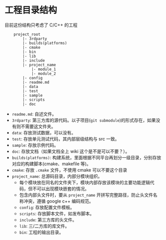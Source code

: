 # 工程目录结构
目前这份结构只考虑了 C/C++ 的工程  
```
    project_root
        |- 3rdparty
        |- builds(platforms)
        |- cmake
        |- bin
        |- lib
        |- include
        |- project_name
            |- module_1
            |- module_2
        |- config
        |- readme.md
        |- data
        |- test
        |- sample
        |- scripts
        |- doc
```

 - `readme.md`: 自述文件。
 - `3rdparty`: 第三方库的源代码。以子项目(`git submodule`)的形式存在，如果没有则不需要这文件夹。
 - `data`: 存放测试数据，可以没有。
 - `test`: 存放单元测试代码，其内部层级结构与 src 一致。
 - `sample`: 存放示例代码。
 - `doc`: 存放文档（如果文档全上 wiki 这个是不是可以不要？）。
 - `builds(platforms)`: 构建系统，里面根据不同平台再划分一级目录，分别存放对应的构建脚本(cmake、makefile 等)。
 - `cmake`: 存放 `.cmake` 文件，不使用 cmake 可以不要这个目录
 - `project_name`: 总源码目录，内部分模块组织。
    * 每个模块放在同名的文件夹下，模块内部存放该模块的主要功能逻辑代码，但不可以出现模块嵌套的情况。 
    * 包含内部头文件时，要从 `project_name` 开拼写完整路径，防止头文件名称冲突，遵循 google c++ 编码规范。 
    * `config`: 存放配置文件模板。 
    * `scripts`: 存放脚本文件，如发布脚本。 
    * `include`: 第三方库的头文件。 
    * `lib`: 三/二方库的库文件。 
    * `bin`: 工程的输出目录。 
